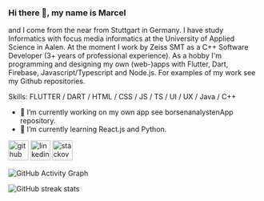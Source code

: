### Hi there 👋, my name is Marcel
and I come from the near from Stuttgart in Germany. I have study Informatics with focus media informatics at the University of Applied Science in Aalen. At the moment I work by Zeiss SMT as a C++ Software Developer (3+ years of professional experience). As a hobby I'm programming and designing my own (web-)apps with Flutter, Dart, Firebase, Javascript/Typescript and Node.js. For examples of my work see my Github repositories.

Skills: FLUTTER / DART / HTML / CSS / JS / TS / UI / UX / Java / C++

- 🔭 I’m currently working on my own app see borsenanalystenApp repository. 
- 🌱 I’m currently learning React.js and Python.

[<img src='https://cdn.jsdelivr.net/npm/simple-icons@3.0.1/icons/github.svg' alt='github' height='40'>](https://github.com/Marcel9494)  [<img src='https://cdn.jsdelivr.net/npm/simple-icons@3.0.1/icons/linkedin.svg' alt='linkedin' height='40'>](https://www.linkedin.com/in/marcel-geirhos-544a56140/)  [<img src='https://cdn.jsdelivr.net/npm/simple-icons@3.0.1/icons/stackoverflow.svg' alt='stackoverflow' height='40'>](https://stackoverflow.com/users/15943768/marci)  

![GitHub Activity Graph](https://activity-graph.herokuapp.com/graph?username=Marcel9494)  

![GitHub streak stats](https://github-readme-streak-stats.herokuapp.com/?user=Marcel9494)  



